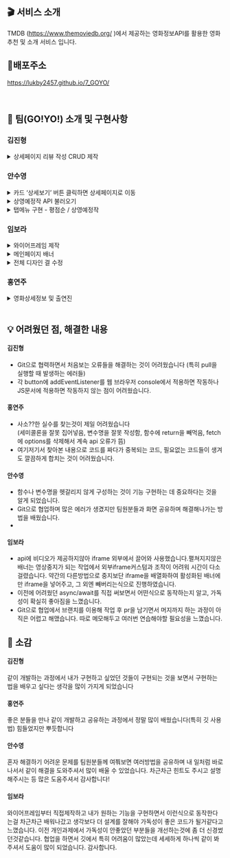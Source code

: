 ## 🎬 서비스 소개

TMDB (https://www.themoviedb.org/ )에서 제공하는 영화정보API를 활용한 영화추천 및 소개 서비스 입니다.

## 🔗배포주소

https://lukby2457.github.io/7_GOYO/

<br>

## 🙌 팀(GO!YO!) 소개 및 구현사항

### 김진형

<details>
<summary>상세페이지 리뷰 작성 CRUD 제작</summary>
- To Create 버튼 클릭 시 리뷰 작성하는 form 표시<br>
- 리뷰 작성 form에 내용 입력 후 작성하기 버튼 클릭 시 리뷰를 localStorage에 저장 후 화면 새로고침 진행<br>
- 각 리뷰에서 삭제 버튼 클릭 시 사용자에게 리뷰 작성 시 등록 했던 패스워드를 입력하게 prompt창 표시<br>
- '정말로 삭제하시겠습니까'에서 확인 클릭 시 localStorage에 삭제 내용을 반영 후 화면 새로고침 진행
</details>

### 안수영

<details>
<summary>카드 ‘상세보기’ 버튼 클릭하면 상세페이지로 이동</summary>
- 상세보기 버튼 만들기(movie.js / upcomMov.js 파일 innerHTML 내용으로 넣음)<br>
- 영화카드에 마우스 가져가면 '상세보기' 버튼 나타남(index.css 파일에서 hover기능)
- '상세보기' 버튼 클릭하면 상세페이지로 새창을 열지 않고 현재 페이지에서 이동(영화 id값 innerHTML에 입력)
</details>
<details>
<summary>상영예정작 API 불러오기</summary>
- upcomMov.js 파일에 상영예정작 API 불러와 카드 1개 내용 만들기<br>
- index.js 파일에서 카드 20개 로드
</details>
<details>
<summary>탭메뉴 구현 - 평점순 / 상영예정작</summary>
- 각 탭 클릭하면 해당 영화차트만 보여줌(index.js에서 구현)<br>
</details>

### 임보라

<details>
<summary>와이어프레임 제작</summary>
- 의견취합하여 피그마로 와이어프레임 제작<br>
</details>
<details>
<summary>메인페이지 배너</summary>
- 일정간격의 배너형태에서 active배너만 영상 및 영화제목 노출<br>
- 영상은 Api에서 제공하지않아 유튜브 영상 삽입<br>
- 영상플레이 중 다른배너 클릭시 영상중지<br>
- 상세보기 클릭시 해당detail페이지로 이동
</details>
<details>
<summary>전체 디자인 결 수정</summary>
- main, detail 디자인 통일되게 수정<br>
- 평점 소수점1자리까지만 노출되게 추가
</details>

### 홍연주

<details>
<summary>영화상세정보 및 출연진</summary>
 - Detail API(https://developer.themoviedb.org/reference/movie-details)를 이용해 영화 상세 정보를 불러와 화면에 표시<br>
 - Credits API(https://developer.themoviedb.org/reference/movie-credits)를 이용해 영화의 출연진 정보를 불러와 화면에 15개만 표시
</details>

<br>

## 💡 어려웠던 점, 해결한 내용

#### 김진형

- Git으로 협력하면서 처음보는 오류들을 해결하는 것이 어려웠습니다 (특히 pull을 실행할 때 발생하는 에러들)<br>
- 각 button에 addEventListener를 웹 브라우저 console에서 적용하면 작동하나 JS문서에 적용하면 작동하지 않는 점이 어려웠습니다.

#### 홍연주

- 사소??한 실수를 찾는것이 제일 어려웠습니다<br>
  (세미콜론을 잘못 집어넣음, 변수명을 잘못 작성함, 함수에 return을 빼먹음, fetch에 options를 삭제해서 계속 api 오류가 뜸)<br>
- 여기저기서 찾아본 내용으로 코드를 짜다가 중복되는 코드, 필요없는 코드들이 생겨도 깔끔하게 합치는 것이 어려웠습니다.
  <br>

  
#### 안수영

- 함수나 변수명을 헷갈리지 않게 구성하는 것이 기능 구현하는 데 중요하다는 것을 알게 되었습니다.<br>
- Git으로 협업하며 많은 에러가 생겼지만 팀원분들과 화면 공유하며 해결해나가는 방법을 배웠습니다.<br>
- <br>

#### 임보라

- api에 비디오가 제공하지않아 iframe 외부에서 끌어와 사용했습니다.펼쳐지지않은 배너는 영상중지가 되는 작업에서 외부iframe커스텀과 조작이 어려워 시간이 다소 걸렸습니다. 
약간의 다른방법으로 중지보단 iframe을 배열화하여 활성화된 배너에만 iframe을 넣어주고, 그 외엔 빼버리는식으로 진행하였습니다.<br>
- 이전에 어려웠던 async/await를 직접 써보면서 어떤식으로 동작하는지 알고, 가독성이 확실히 좋아짐을 느꼈습니다.<br>
- Git으로 협업에서 브랜치를 이용해 작업 후 pr을 남기면서 머지까지 하는 과정이 아직은 어렵고 해맸습니다. 따로 메모해두고 여러번 연습해야할 필요성을 느꼈습니다.


## 🎤 소감

#### 김진형

같이 개발하는 과정에서 내가 구현하고 싶었던 것들이 구현되는 것을 보면서 구현하는 법을 배우고 싶다는 생각을 많이 가지게 되었습니다

#### 홍연주

좋은 분들을 만나 같이 개발하고 공유하는 과정에서 정말 많이 배웠습니다(특히 깃 사용법) 힘들었지만 뿌듯합니다

#### 안수영

혼자 해결하기 어려운 문제를 팀원분들께 여쭤보면 여러방법을 공유하며 내 일처럼 바로 나서서 같이 해결을 도와주셔서 많이 배울 수 있었습니다. 차근차근 힌트도 주시고 설명해주시는 등 많은 도움주셔서 감사합니다!

#### 임보라

와이어프레임부터 직접제작하고 내가 원하는 기능을 구현하면서 이런식으로 동작한다는걸 차근차근 배워나갔고 생각보다 더 설계를 잘해야 가독성이 좋은 코드가 될거같다고 느꼈습니다. 이전 개인과제에서 가독성이 안좋았던 부분들을 개선하는것에 좀 더 신경썼던것같습니다.
협업을 하면서 깃에서 특히 어려움이 많았는데 세세하게 하나씩 같이 봐주셔서 도움이 많이 되었습니다. 감사합니다.